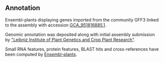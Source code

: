 **Annotation**
----------

Ensembl-plants displaying genes imported from the community GFF3 linked to the assembly with accession [GCA\_951816885.1](http://www.ebi.ac.uk/ena/data/view/GCA_951816885.1).

Genomic annotation was deposited along with initial assembly submission by ["Leibniz Institute of Plant Genetics and Crop Plant Research"](https://www.ipk-gatersleben.de/en/).

Small RNA features, protein features, BLAST hits and cross-references have been
computed by [Ensembl-plants](https://plants.ensembl.org/info/genome/annotation/index.html).
